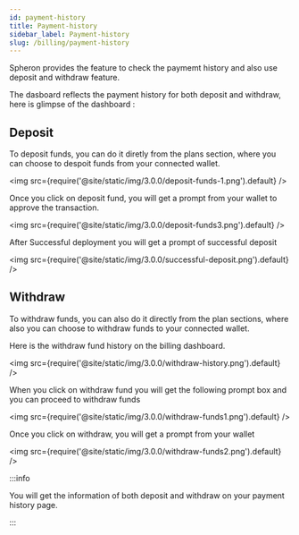 ```yaml
---
id: payment-history
title: Payment-history
sidebar_label: Payment-history
slug: /billing/payment-history
---
```


Spheron provides the feature to check the paymemt history and also use deposit and withdraw feature. 

The dasboard reflects the payment history for both deposit and withdraw, here is glimpse of the dashboard : 

<!-- <img src={require('@site/static/img/3.0.0/payment-history.png').default} /> -->

## Deposit 

To deposit funds, you can do it diretly from the plans section, where you can choose to despoit funds from your connected wallet. 

<img src={require('@site/static/img/3.0.0/deposit-funds-1.png').default} />

Once you click on deposit fund, you will get a prompt from your wallet to approve the transaction. 

<img src={require('@site/static/img/3.0.0/deposit-funds3.png').default} />

After Successful deployment you will get a prompt of successful deposit 

<img src={require('@site/static/img/3.0.0/successful-deposit.png').default} />

## Withdraw

To withdraw funds, you can also do it directly from the plan sections, where also you can choose to withdraw funds to your connected wallet. 

Here is the withdraw fund history on the billing dashboard.

<img src={require('@site/static/img/3.0.0/withdraw-history.png').default} />

When you click on withdraw fund you will get the following prompt box and you can proceed to withdraw funds 

<img src={require('@site/static/img/3.0.0/withdraw-funds1.png').default} />

Once you click on withdraw, you will get a prompt from your wallet 

<img src={require('@site/static/img/3.0.0/withdraw-funds2.png').default} />

:::info

You will get the information of both deposit and withdraw on your payment history page. 

:::